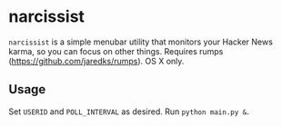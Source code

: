 # narcissist

`narcissist` is a simple menubar utility that monitors your Hacker News karma, so you can focus on other things. Requires rumps (https://github.com/jaredks/rumps). OS X only.

## Usage

Set `USERID` and `POLL_INTERVAL` as desired. Run `python main.py &`.
